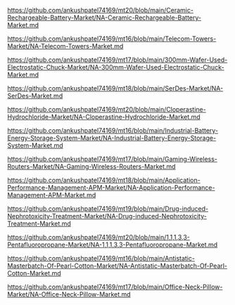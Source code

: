 <p><a href="https://github.com/ankushpatel74169/mt20/blob/main/Ceramic-Rechargeable-Battery-Market/NA-Ceramic-Rechargeable-Battery-Market.md">https://github.com/ankushpatel74169/mt20/blob/main/Ceramic-Rechargeable-Battery-Market/NA-Ceramic-Rechargeable-Battery-Market.md</a></p><p><a href="https://github.com/ankushpatel74169/mt16/blob/main/Telecom-Towers-Market/NA-Telecom-Towers-Market.md">https://github.com/ankushpatel74169/mt16/blob/main/Telecom-Towers-Market/NA-Telecom-Towers-Market.md</a></p><p><a href="https://github.com/ankushpatel74169/mt17/blob/main/300mm-Wafer-Used-Electrostatic-Chuck-Market/NA-300mm-Wafer-Used-Electrostatic-Chuck-Market.md">https://github.com/ankushpatel74169/mt17/blob/main/300mm-Wafer-Used-Electrostatic-Chuck-Market/NA-300mm-Wafer-Used-Electrostatic-Chuck-Market.md</a></p><p><a href="https://github.com/ankushpatel74169/mt18/blob/main/SerDes-Market/NA-SerDes-Market.md">https://github.com/ankushpatel74169/mt18/blob/main/SerDes-Market/NA-SerDes-Market.md</a></p><p><a href="https://github.com/ankushpatel74169/mt20/blob/main/Cloperastine-Hydrochloride-Market/NA-Cloperastine-Hydrochloride-Market.md">https://github.com/ankushpatel74169/mt20/blob/main/Cloperastine-Hydrochloride-Market/NA-Cloperastine-Hydrochloride-Market.md</a></p><p><a href="https://github.com/ankushpatel74169/mt16/blob/main/Industrial-Battery-Energy-Storage-System-Market/NA-Industrial-Battery-Energy-Storage-System-Market.md">https://github.com/ankushpatel74169/mt16/blob/main/Industrial-Battery-Energy-Storage-System-Market/NA-Industrial-Battery-Energy-Storage-System-Market.md</a></p><p><a href="https://github.com/ankushpatel74169/mt17/blob/main/Gaming-Wireless-Routers-Market/NA-Gaming-Wireless-Routers-Market.md">https://github.com/ankushpatel74169/mt17/blob/main/Gaming-Wireless-Routers-Market/NA-Gaming-Wireless-Routers-Market.md</a></p><p><a href="https://github.com/ankushpatel74169/mt18/blob/main/Application-Performance-Management-APM-Market/NA-Application-Performance-Management-APM-Market.md">https://github.com/ankushpatel74169/mt18/blob/main/Application-Performance-Management-APM-Market/NA-Application-Performance-Management-APM-Market.md</a></p><p><a href="https://github.com/ankushpatel74169/mt19/blob/main/Drug-induced-Nephrotoxicity-Treatment-Market/NA-Drug-induced-Nephrotoxicity-Treatment-Market.md">https://github.com/ankushpatel74169/mt19/blob/main/Drug-induced-Nephrotoxicity-Treatment-Market/NA-Drug-induced-Nephrotoxicity-Treatment-Market.md</a></p><p><a href="https://github.com/ankushpatel74169/mt20/blob/main/1,1,1,3,3-Pentafluoropropane-Market/NA-1,1,1,3,3-Pentafluoropropane-Market.md">https://github.com/ankushpatel74169/mt20/blob/main/1,1,1,3,3-Pentafluoropropane-Market/NA-1,1,1,3,3-Pentafluoropropane-Market.md</a></p><p><a href="https://github.com/ankushpatel74169/mt16/blob/main/Antistatic-Masterbatch-Of-Pearl-Cotton-Market/NA-Antistatic-Masterbatch-Of-Pearl-Cotton-Market.md">https://github.com/ankushpatel74169/mt16/blob/main/Antistatic-Masterbatch-Of-Pearl-Cotton-Market/NA-Antistatic-Masterbatch-Of-Pearl-Cotton-Market.md</a></p><p><a href="https://github.com/ankushpatel74169/mt17/blob/main/Office-Neck-Pillow-Market/NA-Office-Neck-Pillow-Market.md">https://github.com/ankushpatel74169/mt17/blob/main/Office-Neck-Pillow-Market/NA-Office-Neck-Pillow-Market.md</a></p>
